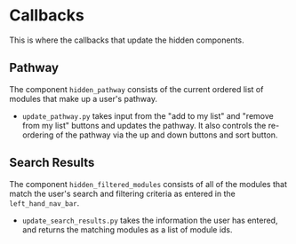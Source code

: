 # Callbacks

This is where the callbacks that update the hidden components.

## Pathway
The component `hidden_pathway` consists of the current ordered list of modules that make up a user's pathway.

- `update_pathway.py` takes input from the "add to my list" and "remove from my list" buttons and updates the pathway. It also controls the re-ordering of the pathway via the up and down buttons and sort button.


## Search Results

The component `hidden_filtered_modules` consists of all of the modules that match the user's search and filtering criteria as entered in the `left_hand_nav_bar`.

- `update_search_results.py` takes the information the user has entered, and returns the matching modules as a list of module ids. 

